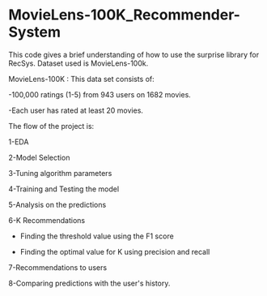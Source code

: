 # MovieLens-100K_Recommender-System

This code gives a brief understanding of how to use the surprise library for RecSys. Dataset used is MovieLens-100k.

MovieLens-100K : This data set consists of:

   -100,000 ratings (1-5) from 943 users on 1682 movies. 
	
   -Each user has rated at least 20 movies.

The flow of the project is:

1-EDA

2-Model Selection

3-Tuning algorithm parameters

4-Training and Testing the model

5-Analysis on the predictions

6-K Recommendations

  - Finding the threshold value using the F1 score
  
  - Finding the optimal value for K using precision and recall
  
7-Recommendations to users

8-Comparing predictions with the user's history.
